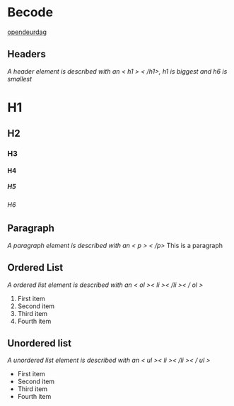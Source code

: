 # Becode

[opendeurdag](https://daphnedegroot.github.io/opendeurdag/)

## __Headers__
_A header element is described with an < h1 > < /h1>, h1 is biggest and h6 is smallest_
# H1 
## H2
### H3
#### H4
##### H5
###### H6

## __Paragraph__
_A paragraph element is described with an < p > < /p>_
This is a paragraph

## __Ordered List__
_A ordered list element is described with an < ol >< li >< /li >< / ol >_
1. First item
2. Second item
3. Third item
4. Fourth item

## __Unordered list__
_A unordered list element is described with an < ul >< li >< /li >< / ul >_
* First item
* Second item
* Third item
* Fourth item


 
